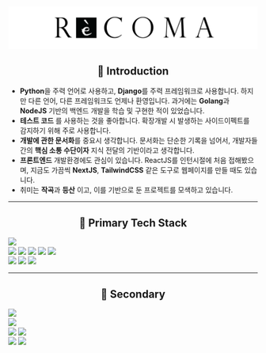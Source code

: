 <div align="center">
  <img src="profile.png" alt="profile" />
</div>

<div align="center">
  <h2>👋 Introduction</h2>
</div>

- **Python**을 주력 언어로 사용하고, **Django**를 주력 프레임워크로 사용합니다. 하지만 다른 언어, 다른 프레임워크도 언제나 환영입니다. 과거에는 **Golang**과 **NodeJS** 기반의 백엔드 개발을 학습 및 구현한 적이 있었습니다.
- **테스트 코드** 를 사용하는 것을 좋아합니다. 확장개발 시 발생하는 사이드이펙트를 감지하기 위해 주로 사용합니다.
- **개발에 관한 문서화**를 중요시 생각합니다. 문서화는 단순한 기록을 넘어서, 개발자들 간의 **핵심 소통 수단이자** 지식 전달의 기반이라고 생각합니다.
- **프론트엔드** 개발환경에도 관심이 있습니다. ReactJS를 인턴시절에 처음 접해봤으며, 지금도 가끔씩 **NextJS**, **TailwindCSS** 같은 도구로 웹페이지를 만들 때도 있습니다.
- 취미는 **작곡**과 **등산** 이고, 이를 기반으로 둔 프로젝트를 모색하고 있습니다.

---

<div align="center">
  <h2>🔧 Primary Tech Stack</h2>
</div>

![](https://img.shields.io/badge/Python-FFD43B?style=flat-square&logo=python&logoColor=blue)  
![](https://img.shields.io/badge/Django-092E20?style=flat-square&logo=django&logoColor=green) ![](https://img.shields.io/badge/Django%20REST-ff1709?style=flat-square&logo=django&logoColor=white)
![](https://img.shields.io/badge/MySQL-005C84?style=flat-square&logo=mysql&logoColor=white) ![](https://img.shields.io/badge/SQLite-003B57?style=flat-square&logo=sqlite&logoColor=white) ![](https://img.shields.io/badge/Redis-%23DD0031.svg?&style=flat-square&logo=redis&logoColor=white)  
![](https://img.shields.io/badge/Docker-2CA5E0?style=flat-square&logo=docker&logoColor=white) ![](https://img.shields.io/badge/AWS-FF9900?style=flat-square&logo=amazonaws&logoColor=white) ![](https://img.shields.io/badge/GitHub%20Actions-100000?style=flat-square&logo=github&logoColor=white)

---

<div align="center">
  <h2>🧪 Secondary</h2>
</div>

![](https://img.shields.io/badge/FastAPI-109989?style=flat-square&logo=fastapi&logoColor=white)  
![](https://img.shields.io/badge/TypeScript-%23007ACC.svg?style=flat-square&logo=typescript&logoColor=white)  
![](https://img.shields.io/badge/React-%2320232a.svg?style=flat-square&logo=react&logoColor=%2361DAFB)  ![](https://img.shields.io/badge/Next.js-black?style=flat-square&logo=next.js&logoColor=white)  
![](https://img.shields.io/badge/Tailwind_CSS-38B2AC?style=flat-square&logo=tailwind-css&logoColor=white)  ![](https://img.shields.io/badge/Jekyll-CC0000?style=flat-square&logo=jekyll&logoColor=white)
